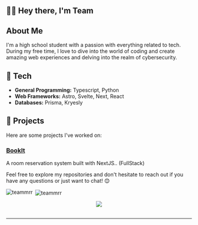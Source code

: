 ## 👏👏 Hey there, I'm Team
## About Me
I'm a high school student with a passion with everything related to tech. During my free time, I love to dive into the world of coding and create amazing web experiences and delving into the realm of cybersecurity.

## 🔧 Tech
- **General Programming:** Typescript, Python
- **Web Frameworks:** Astro, Svelte, Next, React
- **Databases:** Prisma, Kryesly

## 🚀 Projects
Here are some projects I've worked on:

### [BookIt](https://bookit.teamrr.live)
A room reservation system built with NextJS.. (FullStack)

Feel free to explore my repositories and don't hesitate to reach out if you have any questions or just want to chat! 😊


<p><img align="left" src="https://github-readme-stats.vercel.app/api/top-langs?username=teammrr&show_icons=true&locale=en&layout=compact" alt="teammrr" /></p>

<p>&nbsp;<img align="center" src="https://github-readme-stats.vercel.app/api?username=teammrr&show_icons=true&locale=en" alt="teammrr" /></p
<br/>  

<div align="center">
            <a href="https://www.buymeacoffee.com/teammrr" target="_blank" style="display: inline-block;">
                <img
                    src="https://img.shields.io/badge/Donate-Buy%20Me%20A%20Coffee-orange.svg?style=flat-square&logo=buymeacoffee" 
                    align="center"
                />
            </a></div>
<br />

----
